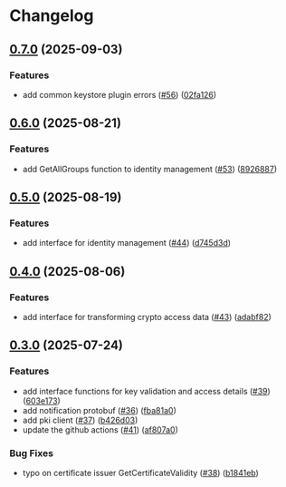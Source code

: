 # Changelog

## [0.7.0](https://github.com/openkcm/plugin-sdk/compare/v0.6.0...v0.7.0) (2025-09-03)


### Features

* add common keystore plugin errors ([#56](https://github.com/openkcm/plugin-sdk/issues/56)) ([02fa126](https://github.com/openkcm/plugin-sdk/commit/02fa126e61b05360c3d46b6d7a71664d20c73668))

## [0.6.0](https://github.com/openkcm/plugin-sdk/compare/v0.5.0...v0.6.0) (2025-08-21)


### Features

* add GetAllGroups function to identity management ([#53](https://github.com/openkcm/plugin-sdk/issues/53)) ([8926887](https://github.com/openkcm/plugin-sdk/commit/8926887fa0604118f4524dc69e3cb3cd0f0ea982))

## [0.5.0](https://github.com/openkcm/plugin-sdk/compare/v0.4.0...v0.5.0) (2025-08-19)


### Features

* add interface for identity management ([#44](https://github.com/openkcm/plugin-sdk/issues/44)) ([d745d3d](https://github.com/openkcm/plugin-sdk/commit/d745d3dcc177a31443ebf1821af2036131dceefd))

## [0.4.0](https://github.com/openkcm/plugin-sdk/compare/v0.3.0...v0.4.0) (2025-08-06)


### Features

* add interface for transforming crypto access data ([#43](https://github.com/openkcm/plugin-sdk/issues/43)) ([adabf82](https://github.com/openkcm/plugin-sdk/commit/adabf824a9db12818f413589fb5d5c301738d25d))

## [0.3.0](https://github.com/openkcm/plugin-sdk/compare/v0.2.0...v0.3.0) (2025-07-24)


### Features

* add interface functions for key validation and access details ([#39](https://github.com/openkcm/plugin-sdk/issues/39)) ([603e173](https://github.com/openkcm/plugin-sdk/commit/603e1734e7577b2f0370ebe37dd696f8746ffdad))
* add notification protobuf ([#36](https://github.com/openkcm/plugin-sdk/issues/36)) ([fba81a0](https://github.com/openkcm/plugin-sdk/commit/fba81a0ee92d8bd854b6aae9713328e334170a89))
* add pki client ([#37](https://github.com/openkcm/plugin-sdk/issues/37)) ([b426d03](https://github.com/openkcm/plugin-sdk/commit/b426d03b1860935b60f7312c8d73bf0570fdb141))
* update the github actions ([#41](https://github.com/openkcm/plugin-sdk/issues/41)) ([af807a0](https://github.com/openkcm/plugin-sdk/commit/af807a073cc74f3c0846e25dc3ede1526c329b01))


### Bug Fixes

* typo on certificate issuer GetCertificateValidity ([#38](https://github.com/openkcm/plugin-sdk/issues/38)) ([b1841eb](https://github.com/openkcm/plugin-sdk/commit/b1841ebf9baa191702b4f05a8d588a78a6976383))
